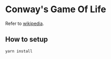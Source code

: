 # Conway's Game Of Life
Refer to [wikipedia](https://en.wikipedia.org/wiki/Conway%27s_Game_of_Life).

## How to setup
```
yarn install
```

